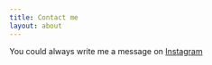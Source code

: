 ```yaml
---
title: Contact me
layout: about
---
```


You could always write me a message on [Instagram](https://www.instagram.com/dora_creadora/)


